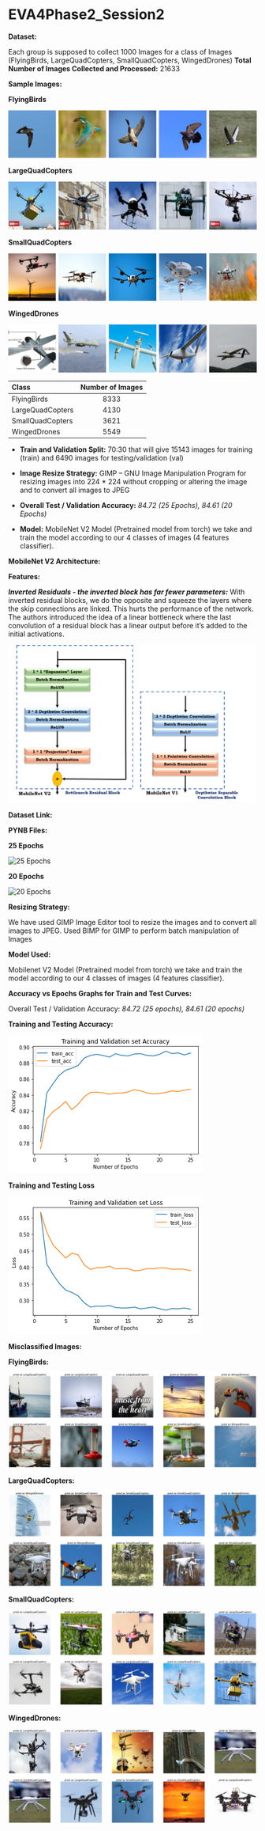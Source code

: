 # EVA4Phase2_Session2

**Dataset:**

Each group is supposed to collect 1000 Images for a class of Images (FlyingBirds, LargeQuadCopters, SmallQuadCopters, WingedDrones)
**Total Number of Images Collected and Processed:** 21633

**Sample Images:**

**FlyingBirds**

![FlyingBirds](https://github.com/srilakshmiv14/EVA4Phase2_Session2/blob/master/Sample%20Images/FlyingBirds.png)

**LargeQuadCopters**

![LargeQuadCopters](https://github.com/srilakshmiv14/EVA4Phase2_Session2/blob/master/Sample%20Images/LargeQuadCopters.png)

**SmallQuadCopters**

![SmallQuadCopters](https://github.com/srilakshmiv14/EVA4Phase2_Session2/blob/master/Sample%20Images/SmallQuadCopters.png)

**WingedDrones**

![WingedDrones](https://github.com/srilakshmiv14/EVA4Phase2_Session2/blob/master/Sample%20Images/WingedDrones.png)


| Class | Number of Images |
| :---------------- | :----------------: |
| FlyingBirds | 8333 |
| LargeQuadCopters | 4130 |
| SmallQuadCopters | 3621 |
| WingedDrones | 5549 |

- **Train and Validation Split:** 
70:30 that will give 15143 images for training (train) and 6490 images for testing/validation (val)

- **Image Resize Strategy:** 
GIMP – GNU Image Manipulation Program for resizing images into 224 * 224 without cropping or altering the image and to convert all images to JPEG

- **Overall Test / Validation Accuracy:** *84.72 (25 Epochs), 84.61 (20 Epochs)*

- **Model:** 
MobileNet V2 Model (Pretrained model from torch) we take and train the model according to our 4 classes of images (4 features classifier).

**MobileNet V2 Architecture:**

**Features:**

***Inverted Residuals - the inverted block has far fewer parameters:***
With inverted residual blocks, we do the opposite and squeeze the layers where the skip connections are linked. This hurts the performance of the network. The authors introduced the idea of a linear bottleneck where the last convolution of a residual block has a linear output before it’s added to the initial activations.

![MobileNet](https://github.com/srilakshmiv14/EVA4Phase2_Session2/blob/master/MobileNet%20Architecture.png)

**Dataset Link:**


**PYNB Files:**

**25 Epochs**

![25 Epochs](https://github.com/srilakshmiv14/EVA4Phase2_Session2/blob/master/Session2_MobileNet_Acc_84_72(25_epochs).ipynb)


**20 Epochs**

![20 Epochs](https://github.com/srilakshmiv14/EVA4Phase2_Session2/blob/master/Session_2_Assignment_Acc_84_61(20_epochs).ipynb)

**Resizing Strategy:**

We have used GIMP Image Editor tool to resize the images and to convert all images to JPEG. Used BIMP for GIMP to perform batch manipulation of Images

**Model Used:**

Mobilenet V2 Model (Pretrained model from torch) we take and train the model according to our 4 classes of images (4 features classifier).

**Accuracy vs Epochs Graphs for Train and Test Curves:**

Overall Test / Validation Accuracy: *84.72 (25 epochs), 84.61 (20 epochs)*

**Training and Testing Accuracy:**

![Training and Testing Accuracy](https://github.com/srilakshmiv14/EVA4Phase2_Session2/blob/master/Train%20and%20Validation%20Accuracy.png)


**Training and Testing Loss**

![Training and Testing Loss](https://github.com/srilakshmiv14/EVA4Phase2_Session2/blob/master/Train%20and%20Validation%20Loss.png)

**Misclassified Images:**

**FlyingBirds:**

![FlyingBirds](https://github.com/srilakshmiv14/EVA4Phase2_Session2/blob/master/Misclassified%20Images%20-%20FlyingBirds.png)

**LargeQuadCopters:**

![LargeQuadCopters](https://github.com/srilakshmiv14/EVA4Phase2_Session2/blob/master/Misclassified%20Images%20-%20LargeQuadCopters.png)

**SmallQuadCopters:**

![SmallQuadCopters](https://github.com/srilakshmiv14/EVA4Phase2_Session2/blob/master/Misclassified%20Images%20-%20SmallQuadCopters.png)

**WingedDrones:**

![WingedDrones](https://github.com/srilakshmiv14/EVA4Phase2_Session2/blob/master/Misclassified%20Images%20-%20WingedDrones.png)
